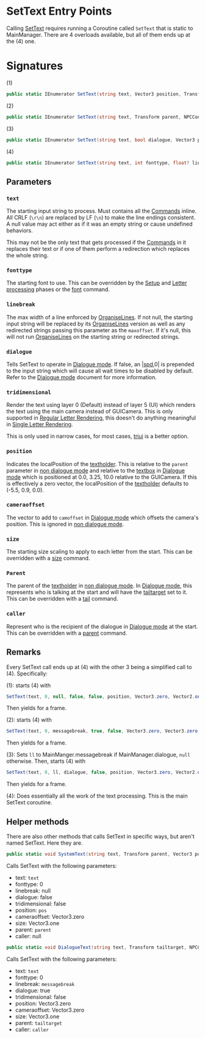 # SetText Entry Points

Calling [SetText](SetText.md) requires running a Coroutine called `SetText` that is static to MainManager. There are 4 overloads available, but all of them ends up at the (4) one.

# Signatures

(1)

````cs
public static IEnumerator SetText(string text, Vector3 position, Transform parent)
````

(2)

````cs
public static IEnumerator SetText(string text, Transform parent, NPCControl caller)
````

(3)

````cs
public static IEnumerator SetText(string text, bool dialogue, Vector3 position, Transform parent, NPCControl caller)
````

(4)

````cs
public static IEnumerator SetText(string text, int fonttype, float? linebreak, bool dialogue, bool tridimensional, Vector3 position, Vector3 cameraoffset, Vector2 size, Transform parent, NPCControl caller)
````

## Parameters

### `text`

The starting input string to process. Must contains all the [Commands](Commands.md) inline. All CRLF (`\r\n`) are replaced by LF (`\n`) to make the line endings consistent. A null value may act either as if it was an empty string or cause undefined behaviors.

This may not be the only text that gets processed if the [Commands](Commands.md) in it replaces their text or if one of them perform a redirection which replaces the whole string.

### `fonttype`

The starting font to use. This can be overridden by the [Setup](Life%20Cycle.md#setup) and [Letter processing](Life%20Cycle.md#letter-processing) phases or the [font](Individual%20commands/Font.md) command.

### `linebreak`

The max width of a line enforced by [OrganiseLines](Related%20Systems/Automatic%20Line%20Breaks/OrganiseLines.md). If not null, the starting input string will be replaced by its [OrganiseLines](Related%20Systems/Automatic%20Line%20Breaks/OrganiseLines.md) version as well as any redirected strings passing this parameter as the `maxoffset`. If it's null, this will not run [OrganiseLines](Related%20Systems/Automatic%20Line%20Breaks/OrganiseLines.md) on the starting string or redirected strings.

### `dialogue`

Tells SetText to operate in [Dialogue mode](Dialogue%20mode.md). If false, an |[spd](Individual%20commands/Spd.md),0| is prepended to the input string which will cause all wait times to be disabled by default. Refer to the [Dialogue mode](Dialogue%20mode.md) document for more information.

### `tridimensional`

Render the text using layer 0 (Default) instead of layer 5 (UI) which renders the text using the main camera instead of GUICamera. This is only supported in [Regular Letter Rendering](Letter%20Rendering%20Methods/Regular%20Letter%20Rendering.md), this doesn't do anything meaningful in [Single Letter Rendering](Letter%20Rendering%20Methods/Single%20Letter%20Rendering.md).

This is only used in narrow cases, for most cases, [triui](Individual%20commands/Triui.md) is a better option.

### `position`

Indicates the localPosition of the [textholder](Notable%20states.md#textholder). This is relative to the `parent` parameter in [non dialogue mode](Dialogue%20mode.md#non-dialogue-mode) and relative to the [textbox](Notable%20states.md#textbox) in [Dialogue mode](Dialogue%20mode.md) which is positioned at 0.0, 3.25, 10.0 relative to the GUICamera. If this is effectively a zero vector, the localPosition of the [textholder](Notable%20states.md#textholder) defaults to (-5.5, 0.9, 0.0).

### `cameraoffset`

The vector to add to `camoffset` in [Dialogue mode](Dialogue%20mode.md) which offsets the camera's position. This is ignored  in [non dialogue mode](Dialogue%20mode.md#non-dialogue-mode).

### `size`

The starting size scaling to apply to each letter from the start. This can be overridden with a [size](Individual%20commands/size.md) command.

### `Parent`

The parent of the [textholder](Notable%20states.md#textholder) in [non dialogue mode](Dialogue%20mode.md#non-dialogue-mode). In [Dialogue mode](Dialogue%20mode.md), this represents who is talking at the start and will have the [tailtarget](Notable%20states.md#tailtarget) set to it. This can be overridden with a [tail](Individual%20commands/Tail.md) command.

### `caller`

Represent who is the recipient of the dialogue in [Dialogue mode](Dialogue%20mode.md) at the start. This can be overridden with a [parent](Individual%20commands/Parent.md) command.

## Remarks

Every SetText call ends up at (4) with the other 3 being a simplified call to (4). Specifically:

(1): starts (4) with

````cs
SetText(text, 0, null, false, false, position, Vector3.zero, Vector2.one, parent, null)
````

Then yields for a frame.

(2): starts (4) with

````cs
SetText(text, 0, messagebreak, true, false, Vector3.zero, Vector3.zero, Vector2.one, parent, caller)
````

Then yields for a frame.

(3): Sets `ll` to MainManger.messagebreak if MainManager.dialogue, `null` otherwise. Then, starts (4) with

````cs
SetText(text, 0, ll, dialogue, false, position, Vector3.zero, Vector2.one, parent, caller)
````

Then yields for a frame.

(4): Does essentially all the work of the text processing. This is the main SetText coroutine.

## Helper methods
There are also other methods that calls SetText in specific ways, but aren't named SetText. Here they are.

```cs
public static void SystemText(string text, Transform parent, Vector3 pos)
```
Calls SetText with the following parameters:

- text: `text`
- fonttype: 0
- linebreak: null
- dialogue: false
- tridimensional: false
- position: `pos`
- cameraoffset: Vector3.zero
- size: Vector3.one
- parent: `parent`
- caller: null

```cs
public static void DialogueText(string text, Transform tailtarget, NPCControl caller)
```
Calls SetText with the following parameters:

- text: `text`
- fonttype: 0
- linebreak: `messagebreak`
- dialogue: true
- tridimensional: false
- position: Vector3.zero
- cameraoffset: Vector3.zero
- size: Vector3.one
- parent: `tailtarget`
- caller: `caller`
